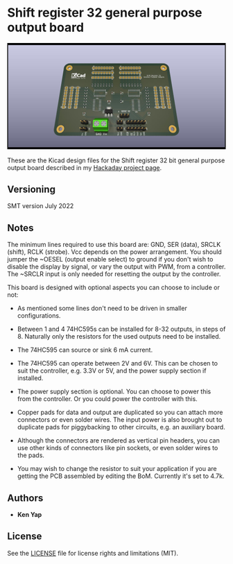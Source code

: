 # Shift register 32 general purpose output board

![sr32gpo-front.jpg](sr32gpo-front.jpg)

These are the Kicad design files for the Shift register 32 bit general purpose output board described in my [Hackaday project page](https://hackaday.io/project/184239-3-line-to-32-line-output-expander).

## Versioning

SMT version July 2022

## Notes

The minimum lines required to use this board are: GND, SER (data), SRCLK (shift), RCLK (strobe). Vcc depends on the power arrangement. You should jumper the ~OESEL (output enable select) to ground if you don't wish to disable the display by signal, or vary the output with PWM, from a controller. The ~SRCLR input is only needed for resetting the output by the controller.

This board is designed with optional aspects you can choose to include or not:

- As mentioned some lines don't need to be driven in smaller configurations.

- Between 1 and 4 74HC595s can be installed for 8-32 outputs, in steps of 8. Naturally only the resistors for the used outputs need to be installed.

- The 74HC595 can source or sink 6 mA current.

- The 74HC595 can operate between 2V and 6V. This can be chosen to suit the controller, e.g. 3.3V or 5V, and the power supply section if installed.

- The power supply section is optional. You can choose to power this from the controller. Or you could power the controller with this.

- Copper pads for data and output are duplicated so you can attach more connectors or even solder wires. The input power is also brought out to duplicate pads for piggybacking to other circuits, e.g. an auxiliary board.

- Although the connectors are rendered as vertical pin headers, you can use other kinds of connectors like pin sockets, or even solder wires to the pads.

- You may wish to change the resistor to suit your application if you are getting the PCB assembled by editing the BoM. Currently it's set to 4.7k.

## Authors

* **Ken Yap**

## License

See the [LICENSE](LICENSE.md) file for license rights and limitations (MIT).
